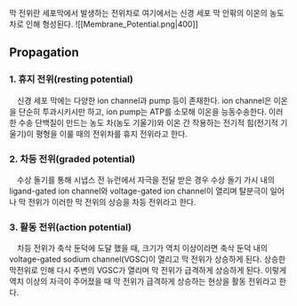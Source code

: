 막 전위란 세포막에서 발생하는 전위차로 여기에서는 신경 세포 막 안팎의 이온의 농도 차로 인해 형성된다.
![[Membrane_Potential.png|400]]
## Propagation
### 1. 휴지 전위(resting potential)
&emsp;신경 세포 막에는 다양한 ion channel과 pump 등이 존재한다. ion channel은 이온을 단순히 투과시키시만 하고,  ion pump는 ATP를 소모해 이온을 능동수송한다. 이러한 수송 단백질이 만드는 농도 차(농도 기울기)와 이온 간 작용하는 전기적 힘(전기적 기울기)이 평형을 이룰 때의 전위차를 휴지 전위라고 한다.
### 2. 차등 전위(graded potential)
&emsp;수상 돌기를 통해 시냅스 전 뉴런에서 자극을 전달 받은 경우 수상 돌기 가시 내의 ligand-gated ion channel와 voltage-gated ion channel이 열리며 탈분극이 일어나 막 전위가 이러한 막 전위의 상승을 차등 전위라고 한다.
### 3. 활동 전위(action potential)
&emsp;차등 전위가 축삭 둔덕에 도달 했을 때, 크기가 역치 이상이라면 축삭 둔덕 내의 voltage-gated sodium channel(VGSC)이 열리고 막 전위가 상승하게 된다. 상승한 막전위로 인해 다시 주변의 VGSC가 열리며 막 전위가 급격하게 상승하게 된다. 이렇게 역치 이상의 자극이 주어졌을 때 막 전위가 급격하게 상승하는 현상을 활동 전위라고 한다.